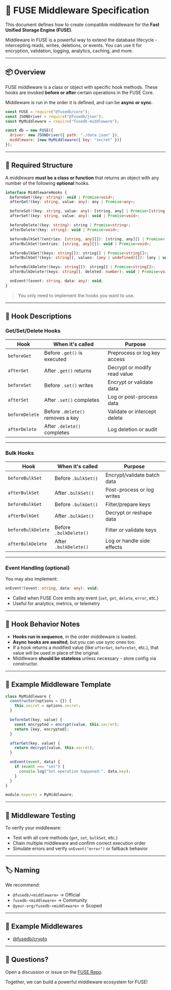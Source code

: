 # 🧩 FUSE Middleware Specification

This document defines how to create compatible middleware for the **Fast Unified Storage Engine (FUSE)**.

Middleware in FUSE is a powerful way to extend the database lifecycle - intercepting reads, writes, deletions, or events. You can use it for encryption, validation, logging, analytics, caching, and more.

---

## 📦 Overview

FUSE middleware is a class or object with specific hook methods. These hooks are invoked **before or after** certain operations in the FUSE Core.

Middleware is run in the order it is defined, and can be **async or sync**.

```js
const FUSE = require("@fusedb/core");
const JSONDriver = require("@fusedb/json");
const MyMiddleware = require("fusedb-middleware");

const db = new FUSE({
  driver: new JSONDriver({ path: "./data.json" }),
  middleware: [new MyMiddleware({ key: "secret" })]
});
````

---

## 🔌 Required Structure

A middleware **must be a class or function** that returns an object with any number of the following **optional** hooks.

```ts
interface MiddlewareHooks {
  beforeGet?(key: string): void | Promise<void>;
  afterGet?(key: string, value: any): any | Promise<any>;

  beforeSet?(key: string, value: any): [string, any] | Promise<[string, any]>;
  afterSet?(key: string, value: any): void | Promise<void>;

  beforeDelete?(key: string): string | Promise<string>;
  afterDelete?(key: string): void | Promise<void>;

  beforeBulkSet?(entries: [string, any][]): [string, any][] | Promise<[string, any][]>;
  afterBulkSet?(entries: [string, any][]): void | Promise<void>;

  beforeBulkGet?(keys: string[]): string[] | Promise<string[]>;
  afterBulkGet?(keys: string[], values: (any | undefined)[]): (any | undefined)[] | Promise<(any | undefined)[]>;

  beforeBulkDelete?(keys: string[]): string[] | Promise<string[]>;
  afterBulkDelete?(keys: string[], deleted: number): void | Promise<void>;

  onEvent?(event: string, data: any): void;
}
```

> You only need to implement the hooks you want to use.

---

## 🧪 Hook Descriptions

### Get/Set/Delete Hooks

| Hook           | When it's called                 | Purpose                      |
| -------------- | -------------------------------- | ---------------------------- |
| `beforeGet`    | Before `.get()` is executed      | Preprocess or log key access |
| `afterGet`     | After `.get()` returns           | Decrypt or modify read value |
| `beforeSet`    | Before `.set()` writes           | Encrypt or validate data     |
| `afterSet`     | After `.set()` completes         | Log or post-process data     |
| `beforeDelete` | Before `.delete()` removes a key | Validate or intercept delete |
| `afterDelete`  | After `.delete()` completes      | Log deletion or audit        |

---

### Bulk Hooks

| Hook               | When it's called       | Purpose                     |
| ------------------ | ---------------------- | --------------------------- |
| `beforeBulkSet`    | Before `.bulkSet()`    | Encrypt/validate batch data |
| `afterBulkSet`     | After `.bulkSet()`     | Post-process or log writes  |
| `beforeBulkGet`    | Before `.bulkGet()`    | Filter/prepare keys         |
| `afterBulkGet`     | After `.bulkGet()`     | Decrypt or reshape data     |
| `beforeBulkDelete` | Before `.bulkDelete()` | Filter or validate keys     |
| `afterBulkDelete`  | After `.bulkDelete()`  | Log or handle side effects  |

---

### Event Handling (optional)

You may also implement:

```ts
onEvent?(event: string, data: any): void;
```

* Called when FUSE Core emits any event (`set`, `get`, `delete`, `error`, etc.)
* Useful for analytics, metrics, or telemetry

---

## 🔁 Hook Behavior Notes

* **Hooks run in sequence**, in the order middleware is loaded.
* **Async hooks are awaited**, but you can use sync ones too.
* If a hook returns a modified value (like `afterGet`, `beforeSet`, etc.), that value will be used in place of the original.
* Middleware **should be stateless** unless necessary - store config via constructor.

---

## 🧱 Example Middleware Template

```js
class MyMiddleware {
  constructor(options = {}) {
    this.secret = options.secret;
  }

  beforeSet(key, value) {
    const encrypted = encrypt(value, this.secret);
    return [key, encrypted];
  }

  afterGet(key, value) {
    return decrypt(value, this.secret);
  }

  onEvent(event, data) {
    if (event === "set") {
      console.log("Set operation happened:", data.key);
    }
  }
}

module.exports = MyMiddleware;
```

---

## 🧪 Middleware Testing

To verify your middleware:

* Test with all core methods (`get`, `set`, `bulkSet`, etc.)
* Chain multiple middleware and confirm correct execution order
* Simulate errors and verify `onEvent("error")` or fallback behavior

---

## 🏷 Naming

We recommend:

* `@fusedb/<middleware>` → Official
* `fusedb-<middleware>` → Community
* `@your-org/fusedb-<middleware>` → Scoped

---

## 🙌 Example Middlewares

* [@fusedb/crypto](https://www.npmjs.com/package/@fusedb/crypto)

---

## 🧠 Questions?

Open a discussion or issue on the [FUSE Repo](https://github.com/Fast-Unified-Storage-Engine/FUSE/issues).

Together, we can build a powerful middleware ecosystem for FUSE!